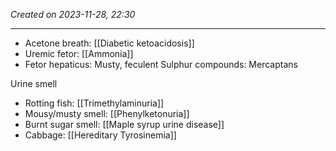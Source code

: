 *Created on 2023-11-28, 22:30* 

---
- Acetone breath: [[Diabetic ketoacidosis]] 
- Uremic fetor: [[Ammonia]]
- Fetor hepaticus: Musty, feculent Sulphur compounds: Mercaptans 

 Urine smell 
- Rotting fish: [[Trimethylaminuria]] 
- Mousy/musty smell: [[Phenylketonuria]]
- Burnt sugar smell: [[Maple syrup urine disease]] 
- Cabbage: [[Hereditary Tyrosinemia]] 